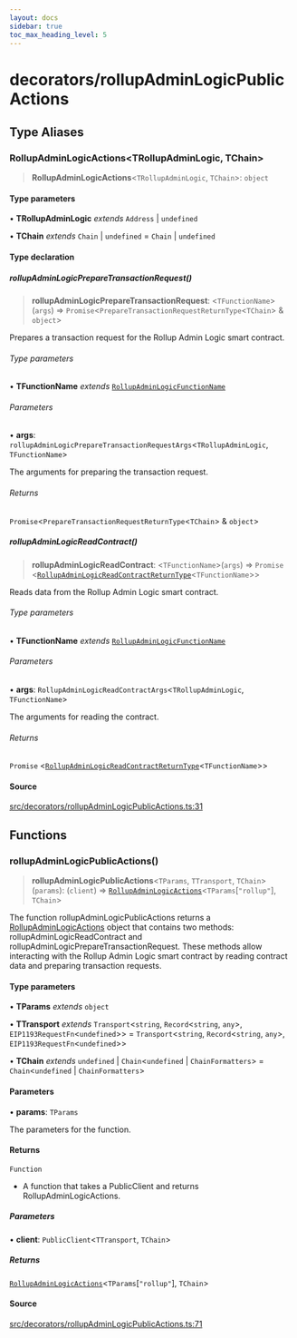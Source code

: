```yaml
---
layout: docs
sidebar: true
toc_max_heading_level: 5
---
```


# decorators/rollupAdminLogicPublicActions

## Type Aliases

### RollupAdminLogicActions\<TRollupAdminLogic, TChain\>

> **RollupAdminLogicActions**\<`TRollupAdminLogic`, `TChain`\>: `object`

#### Type parameters

• **TRollupAdminLogic** *extends* `Address` \| `undefined`

• **TChain** *extends* `Chain` \| `undefined` = `Chain` \| `undefined`

#### Type declaration

##### rollupAdminLogicPrepareTransactionRequest()

> **rollupAdminLogicPrepareTransactionRequest**: \<`TFunctionName`\>(`args`) => `Promise`\<`PrepareTransactionRequestReturnType`\<`TChain`\> & `object`\>

Prepares a transaction request for the Rollup Admin Logic smart contract.

###### Type parameters

• **TFunctionName** *extends* [`RollupAdminLogicFunctionName`](../rollupAdminLogicReadContract.md#rollupadminlogicfunctionname)

###### Parameters

• **args**: `rollupAdminLogicPrepareTransactionRequestArgs`\<`TRollupAdminLogic`, `TFunctionName`\>

The arguments for preparing the transaction request.

###### Returns

`Promise`\<`PrepareTransactionRequestReturnType`\<`TChain`\> & `object`\>

##### rollupAdminLogicReadContract()

> **rollupAdminLogicReadContract**: \<`TFunctionName`\>(`args`) => `Promise` \<[`RollupAdminLogicReadContractReturnType`](../rollupAdminLogicReadContract.md#rollupadminlogicreadcontractreturntypetfunctionname)\<`TFunctionName`\>\>

Reads data from the Rollup Admin Logic smart contract.

###### Type parameters

• **TFunctionName** *extends* [`RollupAdminLogicFunctionName`](../rollupAdminLogicReadContract.md#rollupadminlogicfunctionname)

###### Parameters

• **args**: `RollupAdminLogicReadContractArgs`\<`TRollupAdminLogic`, `TFunctionName`\>

The arguments for reading the contract.

###### Returns

`Promise` \<[`RollupAdminLogicReadContractReturnType`](../rollupAdminLogicReadContract.md#rollupadminlogicreadcontractreturntypetfunctionname)\<`TFunctionName`\>\>

#### Source

[src/decorators/rollupAdminLogicPublicActions.ts:31](https://github.com/anegg0/arbitrum-orbit-sdk/blob/1aa2030374f41bb1bf01834ef0c05d2e6663f5e5/src/decorators/rollupAdminLogicPublicActions.ts#L31)

## Functions

### rollupAdminLogicPublicActions()

> **rollupAdminLogicPublicActions**\<`TParams`, `TTransport`, `TChain`\>(`params`): (`client`) => [`RollupAdminLogicActions`](rollupAdminLogicPublicActions.md#rollupadminlogicactionstrollupadminlogictchain)\<`TParams`\[`"rollup"`\], `TChain`\>

The function rollupAdminLogicPublicActions returns a [RollupAdminLogicActions](rollupAdminLogicPublicActions.md#rollupadminlogicactionstrollupadminlogictchain) object that contains two methods:
rollupAdminLogicReadContract and rollupAdminLogicPrepareTransactionRequest.
These methods allow interacting with the Rollup Admin Logic smart contract by
reading contract data and preparing transaction requests.

#### Type parameters

• **TParams** *extends* `object`

• **TTransport** *extends* `Transport`\<`string`, `Record`\<`string`, `any`\>, `EIP1193RequestFn`\<`undefined`\>\> = `Transport`\<`string`, `Record`\<`string`, `any`\>, `EIP1193RequestFn`\<`undefined`\>\>

• **TChain** *extends* `undefined` \| `Chain`\<`undefined` \| `ChainFormatters`\> = `Chain`\<`undefined` \| `ChainFormatters`\>

#### Parameters

• **params**: `TParams`

The parameters for the function.

#### Returns

`Function`

- A function that takes a PublicClient and returns RollupAdminLogicActions.

##### Parameters

• **client**: `PublicClient`\<`TTransport`, `TChain`\>

##### Returns

[`RollupAdminLogicActions`](rollupAdminLogicPublicActions.md#rollupadminlogicactionstrollupadminlogictchain)\<`TParams`\[`"rollup"`\], `TChain`\>

#### Source

[src/decorators/rollupAdminLogicPublicActions.ts:71](https://github.com/anegg0/arbitrum-orbit-sdk/blob/1aa2030374f41bb1bf01834ef0c05d2e6663f5e5/src/decorators/rollupAdminLogicPublicActions.ts#L71)
